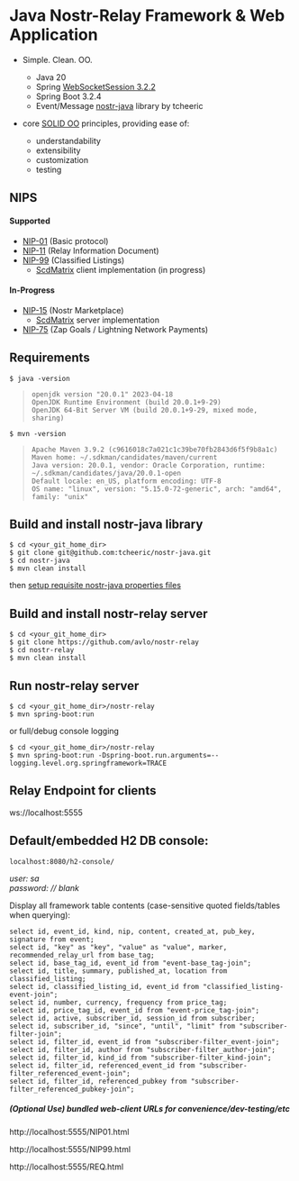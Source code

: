 # Java Nostr-Relay Framework & Web Application
- Simple.  Clean.  OO.
  - Java 20
  - Spring [WebSocketSession 3.2.2](https://docs.spring.io/spring-session/reference/guides/boot-websocket.html)
  - Spring Boot 3.2.4
  - Event/Message [nostr-java](https://github.com/tcheeric/nostr-java) library by tcheeric
    
- core [SOLID OO](https://www.digitalocean.com/community/conceptual-articles/s-o-l-i-d-the-first-five-principles-of-object-oriented-design) principles, providing ease of:
  - understandability
  - extensibility
  - customization
  - testing

## NIPS
  #### Supported
  - [NIP-01](https://nostr-nips.com/nip-01) (Basic protocol)
  - [NIP-11](https://nostr-nips.com/nip-75) (Relay Information Document)
  - [NIP-99](https://nostr-nips.com/nip-99) (Classified Listings)
    - [ScdMatrix](https://github.com/avlo/scdecisionmatrix) client implementation (in progress)

  #### In-Progress
  - [NIP-15](https://nostr-nips.com/nip-15) (Nostr Marketplace)
    - [ScdMatrix](https://github.com/avlo/scdecisionmatrix) server implementation
  - [NIP-75](https://nostr-nips.com/nip-75) (Zap Goals / Lightning Network Payments)

## Requirements

    $ java -version

>     openjdk version "20.0.1" 2023-04-18
>     OpenJDK Runtime Environment (build 20.0.1+9-29)
>     OpenJDK 64-Bit Server VM (build 20.0.1+9-29, mixed mode, sharing)

    $ mvn -version
>     Apache Maven 3.9.2 (c9616018c7a021c1c39be70fb2843d6f5f9b8a1c)
>     Maven home: ~/.sdkman/candidates/maven/current
>     Java version: 20.0.1, vendor: Oracle Corporation, runtime: ~/.sdkman/candidates/java/20.0.1-open
>     Default locale: en_US, platform encoding: UTF-8
>     OS name: "linux", version: "5.15.0-72-generic", arch: "amd64", family: "unix"

## Build and install nostr-java library

    $ cd <your_git_home_dir>
    $ git clone git@github.com:tcheeric/nostr-java.git
    $ cd nostr-java
    $ mvn clean install

then [setup requisite nostr-java properties files](https://github.com/tcheeric/nostr-client/?tab=readme-ov-file#setup)

## Build and install nostr-relay server

    $ cd <your_git_home_dir>
    $ git clone https://github.com/avlo/nostr-relay
    $ cd nostr-relay
    $ mvn clean install

## Run nostr-relay server

    $ cd <your_git_home_dir>/nostr-relay
    $ mvn spring-boot:run
    
or full/debug console logging

    $ cd <your_git_home_dir>/nostr-relay
    $ mvn spring-boot:run -Dspring-boot.run.arguments=--logging.level.org.springframework=TRACE

## Relay Endpoint for clients

  ws://localhost:5555

## Default/embedded H2 DB console: ##

    localhost:8080/h2-console/

*user: sa*  
*password: // blank* 

Display all framework table contents (case-sensitive quoted fields/tables when querying):

	select id, event_id, kind, nip, content, created_at, pub_key, signature from event;
	select id, "key" as "key", "value" as "value", marker, recommended_relay_url from base_tag;
	select id, base_tag_id, event_id from "event-base_tag-join";
	select id, title, summary, published_at, location from classified_listing;
	select id, classified_listing_id, event_id from "classified_listing-event-join";
	select id, number, currency, frequency from price_tag;
	select id, price_tag_id, event_id from "event-price_tag-join";
	select id, active, subscriber_id, session_id from subscriber;
	select id, subscriber_id, "since", "until", "limit" from "subscriber-filter-join";
	select id, filter_id, event_id from "subscriber-filter_event-join";
	select id, filter_id, author from "subscriber-filter_author-join";
	select id, filter_id, kind_id from "subscriber-filter_kind-join";
	select id, filter_id, referenced_event_id from "subscriber-filter_referenced_event-join";
	select id, filter_id, referenced_pubkey from "subscriber-filter_referenced_pubkey-join";

##### (Optional Use) bundled web-client URLs for convenience/dev-testing/etc

  http://localhost:5555/NIP01.html

  http://localhost:5555/NIP99.html

  http://localhost:5555/REQ.html
